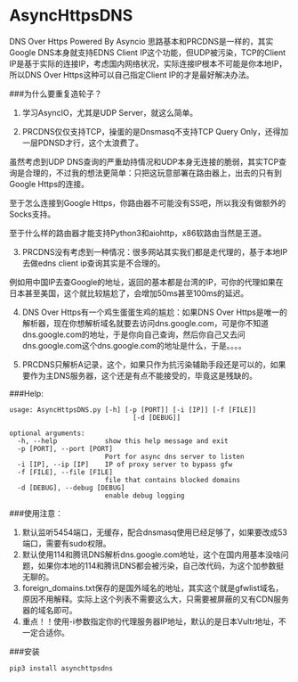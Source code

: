 # AsyncHttpsDNS
DNS Over Https Powered By Asyncio
思路基本和PRCDNS是一样的，其实Google DNS本身就支持EDNS Client IP这个功能，但UDP被污染，TCP的Client IP是基于实际的连接IP，考虑国内网络状况，实际连接IP根本不可能是你本地IP，所以DNS Over Https这种可以自己指定Client IP的才是最好解决办法。

###为什么要重复造轮子？
1. 学习AsyncIO，尤其是UDP Server，就这么简单。

2. PRCDNS仅仅支持TCP，操蛋的是Dnsmasq不支持TCP Query Only，还得加一层PDNSD才行，这个太浪费了。

虽然考虑到UDP DNS查询的严重劫持情况和UDP本身无连接的脆弱，其实TCP查询是合理的，不过我的想法更简单：只把这玩意部署在路由器上，出去的只有到Google Https的连接。

至于怎么连接到Google Https，你路由器不可能没有SS吧，所以我没有做额外的Socks支持。

至于什么样的路由器才能支持Python3和aiohttp，x86软路由当然是王道。


3. PRCDNS没有考虑到一种情况：很多网站其实我们都是走代理的，基于本地IP去做edns client ip查询其实是不合理的。

例如用中国IP去查Google的地址，返回的基本都是台湾的IP，可你的代理如果在日本甚至美国，这个就比较尴尬了，会增加50ms甚至100ms的延迟。

4. DNS Over Https有一个鸡生蛋蛋生鸡的尴尬：如果DNS Over Https是唯一的解析器，现在你想解析域名就要去访问dns.google.com，可是你不知道dns.google.com的地址，于是你向自己查询，然后你自己又去问dns.google.com这个dns.google.com的地址是什么，于是。。。。

5. PRCDNS只解析A记录，这个，如果只作为抗污染辅助手段还是可以的，如果要作为主DNS服务器，这个还是有点不能接受的，毕竟这是残缺的。

###Help:

```
usage: AsyncHttpsDNS.py [-h] [-p [PORT]] [-i [IP]] [-f [FILE]]
                               [-d [DEBUG]]

optional arguments:
  -h, --help            show this help message and exit
  -p [PORT], --port [PORT]
                        Port for async dns server to listen
  -i [IP], --ip [IP]    IP of proxy server to bypass gfw
  -f [FILE], --file [FILE]
                        file that contains blocked domains
  -d [DEBUG], --debug [DEBUG]
                        enable debug logging
```

###使用注意：

1. 默认监听5454端口，无缓存，配合dnsmasq使用已经足够了，如果要改成53端口，需要有sudo权限。
2. 默认使用114和腾讯DNS解析dns.google.com地址，这个在国内用基本没啥问题，如果你本地的114和腾讯DNS都会被污染，自己改代码，为这个加参数挺无聊的。
3. foreign_domains.txt保存的是国外域名的地址，其实这个就是gfwlist域名，原因不用解释。实际上这个列表不需要这么大，只需要被屏蔽的又有CDN服务器的域名即可。
4. 重点！！使用-i参数指定你的代理服务器IP地址，默认的是日本Vultr地址，不一定合适你。

###安装
```
pip3 install asynchttpsdns
```


